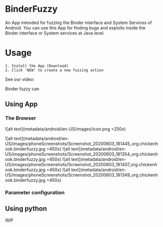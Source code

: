 # BinderFuzzy

An App intended for fuzzing the Binder interface and System Services of Android.
You can use this App for finding bugs and exploits inside the Binder interface or System services at Java level.

# Usage
```
1. Install the App (Download)
2. Click 'NEW' to create a new fuzzing action
```

See our video: []()

Binder fuzzy can

## Using App



### The Browser

![alt text](metadata/android/en-US/images/icon.png =250x)


![alt text](metadata/android/en-US/images/phoneScreenshots/Screenshot_20200603_181445_org.chickenhook.binderfuzzy.jpg =450x)
![alt text](metadata/android/en-US/images/phoneScreenshots/Screenshot_20200603_181354_org.chickenhook.binderfuzzy.jpg =450x)
![alt text](metadata/android/en-US/images/phoneScreenshots/Screenshot_20200603_181407_org.chickenhook.binderfuzzy.jpg =450x)
![alt text](metadata/android/en-US/images/phoneScreenshots/Screenshot_20200603_181349_org.chickenhook.binderfuzzy.jpg =450x)


### Parameter configuration


## Using python

WIP
